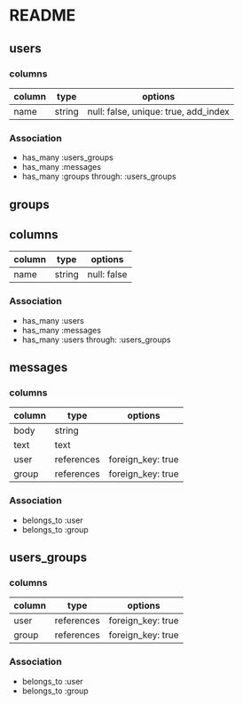 # README

## users
### columns
|  column  |    type      | options |
| -------- | ------------ | ------- |
| name     | string       | null: false, unique: true, add_index |

### Association
- has_many :users_groups
- has_many :messages
- has_many :groups through: :users_groups

## groups
## columns
|  column  |  type  |   options   |
| -------- | ------ | ----------- |
| name     | string | null: false |

### Association
- has_many :users
- has_many :messages
- has_many :users through: :users_groups

## messages
### columns
| column |    type    |      options      |
| ------ | ---------- | ----------------- |
| body   | string     |                   |
| text   | text       |                   |
| user   | references | foreign_key: true |
| group  | references | foreign_key: true |

### Association
- belongs_to :user
- belongs_to :group

## users_groups
### columns
| column |    type    |      options      |
| ------ | ---------- | ----------------- |
| user   | references | foreign_key: true |
| group  | references | foreign_key: true |

### Association
- belongs_to :user
- belongs_to :group
